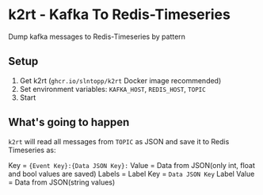# k2rt - Kafka To Redis-Timeseries

Dump kafka messages to Redis-Timeseries by pattern

## Setup

1. Get k2rt (`ghcr.io/slntopp/k2rt` Docker image recommended)
2. Set environment variables: `KAFKA_HOST`, `REDIS_HOST`, `TOPIC`
3. Start

## What's going to happen

`k2rt` will read all messages from `TOPIC` as JSON and save it to Redis Timeseries as:

Key    = `{Event Key}:{Data JSON Key}:`
Value  = Data from JSON(only int, float and bool values are saved)
Labels =
  Label Key   = `Data JSON Key`
  Label Value = Data from JSON(string values)
